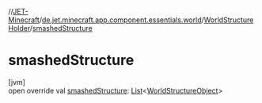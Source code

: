 //[JET-Minecraft](../../../index.md)/[de.jet.minecraft.app.component.essentials.world](../index.md)/[WorldStructureHolder](index.md)/[smashedStructure](smashed-structure.md)

# smashedStructure

[jvm]\
open override val [smashedStructure](smashed-structure.md): [List](https://kotlinlang.org/api/latest/jvm/stdlib/kotlin.collections/-list/index.html)&lt;[WorldStructureObject](../-world-structure-object/index.md)&gt;
